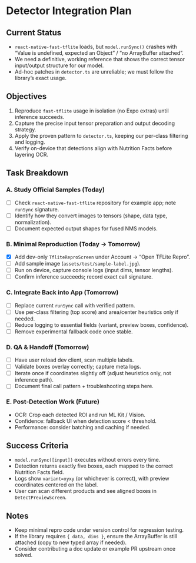# Detector Integration Plan

## Current Status

- `react-native-fast-tflite` loads, but `model.runSync()` crashes with “Value is undefined, expected an Object” / “no ArrayBuffer attached”.
- We need a definitive, working reference that shows the correct tensor input/output structure for our model.
- Ad-hoc patches in `detector.ts` are unreliable; we must follow the library’s exact usage.

## Objectives

1. Reproduce `fast-tflite` usage in isolation (no Expo extras) until inference succeeds.
2. Capture the precise input tensor preparation and output decoding strategy.
3. Apply the proven pattern to `detector.ts`, keeping our per-class filtering and logging.
4. Verify on-device that detections align with Nutrition Facts before layering OCR.

## Task Breakdown

### A. Study Official Samples (Today)
- [ ] Check `react-native-fast-tflite` repository for example app; note `runSync` signature.
- [ ] Identify how they convert images to tensors (shape, data type, normalization).
- [ ] Document expected output shapes for fused NMS models.

### B. Minimal Reproduction (Today → Tomorrow)
- [x] Add dev-only `TfliteReproScreen` under Account → “Open TFLite Repro”.
- [ ] Add sample image (`assets/test/sample-label.jpg`).
- [ ] Run on device, capture console logs (input dims, tensor lengths).
- [ ] Confirm inference succeeds; record exact call signature.

### C. Integrate Back into App (Tomorrow)
- [ ] Replace current `runSync` call with verified pattern.
- [ ] Use per-class filtering (top score) and area/center heuristics only if needed.
- [ ] Reduce logging to essential fields (variant, preview boxes, confidence).
- [ ] Remove experimental fallback code once stable.

### D. QA & Handoff (Tomorrow)
- [ ] Have user reload dev client, scan multiple labels.
- [ ] Validate boxes overlay correctly; capture meta logs.
- [ ] Iterate once if coordinates slightly off (adjust heuristics only, not inference path).
- [ ] Document final call pattern + troubleshooting steps here.

### E. Post-Detection Work (Future)
- OCR: Crop each detected ROI and run ML Kit / Vision.
- Confidence: fallback UI when detection score < threshold.
- Performance: consider batching and caching if needed.

## Success Criteria

- `model.runSync([input])` executes without errors every time.
- Detection returns exactly five boxes, each mapped to the correct Nutrition Facts field.
- Logs show `variant=xyxy` (or whichever is correct), with preview coordinates centered on the label.
- User can scan different products and see aligned boxes in `DetectPreviewScreen`.

## Notes

- Keep minimal repro code under version control for regression testing.
- If the library requires `{ data, dims }`, ensure the ArrayBuffer is still attached (copy to new typed array if needed).
- Consider contributing a doc update or example PR upstream once solved.
